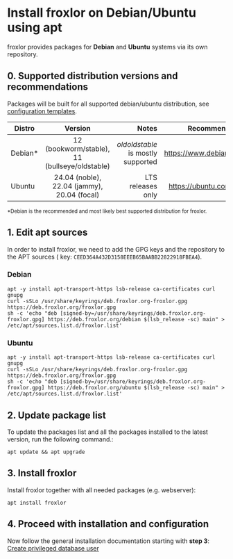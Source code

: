 # Install froxlor on Debian/Ubuntu using apt

froxlor provides packages for __Debian__ and __Ubuntu__ systems via its own repository.

## 0. Supported distribution versions and recommendations

Packages will be built for all supported debian/ubuntu distribution,
see [configuration templates](https://github.com/Froxlor/Froxlor/tree/main/lib/configfiles).

| Distro  |                    Version                    |                              Notes |             Recommended source for ISO |
|---------|:---------------------------------------------:|-----------------------------------:|---------------------------------------:|
| Debian* | 12 (bookworm/stable), 11 (bullseye/oldstable) | *oldoldstable* is mostly supported | https://www.debian.org/distrib/netinst |
| Ubuntu  |  24.04 (noble), 22.04 (jammy), 20.04 (focal)  |                  LTS releases only |     https://ubuntu.com/download/server |

<small>*Debian is the recommended and most likely best supported distribution for froxlor.</small>

## 1. Edit apt sources

In order to install froxlor, we need to add the GPG keys and the repository to the APT sources (
key: `CEED364A432D3158EEEB65BAABB22822918FBEA4`).

### Debian

```shell
apt -y install apt-transport-https lsb-release ca-certificates curl gnupg
curl -sSLo /usr/share/keyrings/deb.froxlor.org-froxlor.gpg https://deb.froxlor.org/froxlor.gpg
sh -c 'echo "deb [signed-by=/usr/share/keyrings/deb.froxlor.org-froxlor.gpg] https://deb.froxlor.org/debian $(lsb_release -sc) main" > /etc/apt/sources.list.d/froxlor.list'
```

### Ubuntu

```shell
apt -y install apt-transport-https lsb-release ca-certificates curl gnupg
curl -sSLo /usr/share/keyrings/deb.froxlor.org-froxlor.gpg https://deb.froxlor.org/froxlor.gpg
sh -c 'echo "deb [signed-by=/usr/share/keyrings/deb.froxlor.org-froxlor.gpg] https://deb.froxlor.org/ubuntu $(lsb_release -sc) main" > /etc/apt/sources.list.d/froxlor.list'
```

## 2. Update package list

To update the packages list and all the packages installed to the latest version, run the following command.:

```shell
apt update && apt upgrade
```

## 3. Install froxlor

Install froxlor together with all needed packages (e.g. webserver):

```shell
apt install froxlor
```

## 4. Proceed with installation and configuration

Now follow the general installation documentation starting with **step 3**: [Create privileged database user](tarball.html#_3-create-privileged-database-user)
